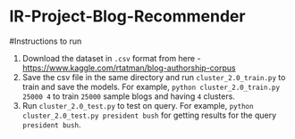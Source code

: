 # IR-Project-Blog-Recommender  
#Instructions to run
1. Download the dataset in `.csv` format from here - https://www.kaggle.com/rtatman/blog-authorship-corpus  
2. Save the csv file in the same directory and run `cluster_2.0_train.py` to train and save the models. For example, `python cluster_2.0_train.py 25000 4` to train `25000` sample blogs and having `4` clusters.  
3. Run `cluster_2.0_test.py` to test on query. For example, `python cluster_2.0_test.py president bush` for getting results for the query `president bush`.
